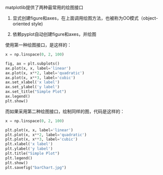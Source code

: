 matplotlib提供了两种最常用的绘图接口

1. 显式创建figure和axes，在上面调用绘图方法，也被称为OO模式（object-oriented style)

2. 依赖pyplot自动创建figure和axes，并绘图

使用第一种绘图接口，是这样的：

```python
x = np.linspace(0, 2, 100)

fig, ax = plt.subplots()  
ax.plot(x, x, label='linear')  
ax.plot(x, x**2, label='quadratic')  
ax.plot(x, x**3, label='cubic')  
ax.set_xlabel('x label') 
ax.set_ylabel('y label') 
ax.set_title("Simple Plot")  
ax.legend() 
plt.show()
```

而如果采用第二种绘图接口，绘制同样的图，代码是这样的：

```python
x = np.linspace(0, 2, 100)

plt.plot(x, x, label='linear') 
plt.plot(x, x**2, label='quadratic')  
plt.plot(x, x**3, label='cubic')
plt.xlabel('x label')
plt.ylabel('y label')
plt.title("Simple Plot")
plt.legend()
plt.show()
plt.savefig("barChart.jpg")
```
